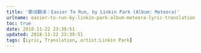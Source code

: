 ```yaml
---
title: '歌词翻译：Easier To Run, by Linkin Park (Album: Meteora)'
urlname: easier-to-run-by-linkin-park-album-meteora-lyric-translation
toc: true
date: 2018-11-22 23:39:51
updated: 2018-11-22 23:39:51
tags: [Lyric, Translation, artist:Linkin Park]
---
```

